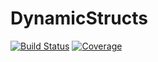 # DynamicStructs

[![Build Status](https://github.com/anton083/DynamicStructs.jl/actions/workflows/CI.yml/badge.svg?branch=main)](https://github.com/anton083/DynamicStructs.jl/actions/workflows/CI.yml?query=branch%3Amain)
[![Coverage](https://codecov.io/gh/anton083/DynamicStructs.jl/branch/main/graph/badge.svg)](https://codecov.io/gh/anton083/DynamicStructs.jl)

